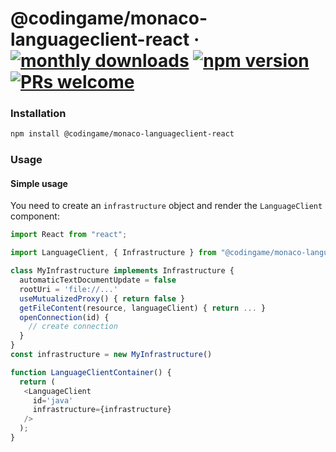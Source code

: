 # @codingame/monaco-languageclient-react &middot; [![monthly downloads](https://img.shields.io/npm/dm/@codingame/monaco-languageclient-react)](https://www.npmjs.com/package/@codingame/monaco-languageclient-react) [![npm version](https://img.shields.io/npm/v/@codingame/monaco-languageclient-react.svg?style=flat)](https://www.npmjs.com/package/@codingame/monaco-languageclient-react) [![PRs welcome](https://img.shields.io/badge/PRs-welcome-brightgreen.svg)](https://github.com/codingame/monaco-languageclient-react/pulls)

### Installation

```bash
npm install @codingame/monaco-languageclient-react 
```

### Usage

#### Simple usage

You need to create an `infrastructure` object and render the `LanguageClient` component:

```typescript
import React from "react";

import LanguageClient, { Infrastructure } from "@codingame/monaco-languageclient-react";

class MyInfrastructure implements Infrastructure {
  automaticTextDocumentUpdate = false
  rootUri = 'file://...'
  useMutualizedProxy() { return false }
  getFileContent(resource, languageClient) { return ... }
  openConnection(id) {
    // create connection
  }
}
const infrastructure = new MyInfrastructure()

function LanguageClientContainer() {
  return (
   <LanguageClient
     id='java'
     infrastructure={infrastructure}
   />
  );
}
```
